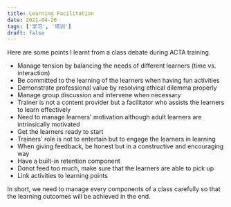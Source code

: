 ```yaml
---
title: Learning Facilitation
date: 2021-04-26
tags: ['学习', '培训']
draft: false
---
```



Here are some points I learnt from a class debate during ACTA training.  

  - Manage tension by balancing the needs of different learners (time vs. interaction)
  - Be committed to the learning of the learners when having fun activities
  - Demonstrate professional value by resolving ethical dilemma properly
  - Manage group discussion and intervene when necessary
  - Trainer is not a content provider but a facilitator who assists the learners to learn effectively
  - Need to manage learners' motivation although adult learners are intrinsically motivated
  - Get the learners ready to start
  - Trainers' role is not to entertain but to engage the learners in learning
  - When giving feedback, be honest but in a constructive and encouraging way
  - Have a built-in retention component
  - Donot feed too much, make sure that the learners are able to pick up
  - Link activities to learning points

In short, we need to manage every components of a class carefully so that the learning outcomes will be achieved in the end.
